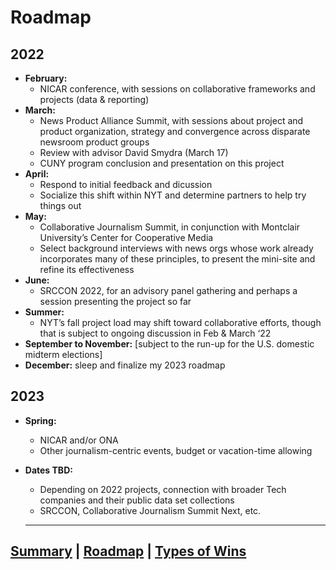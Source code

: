 # Roadmap

## 2022

* **February:**
  * NICAR conference, with sessions on collaborative frameworks and projects (data & reporting)
* **March:**
  * News Product Alliance Summit, with sessions about project and product organization, strategy and convergence across disparate newsroom product groups
  * Review with advisor David Smydra (March 17)
  * CUNY program conclusion and presentation on this project
* **April:**
  * Respond to initial feedback and dicussion
  * Socialize this shift within NYT and determine partners to help try things out
* **May:**
  * Collaborative Journalism Summit, in conjunction with Montclair University’s Center for Cooperative Media
  * Select background interviews with news orgs whose work already incorporates many of these principles, to present the mini-site and refine its effectiveness
* **June:**
  * SRCCON 2022, for an advisory panel gathering and perhaps a session presenting the project so far
* **Summer:**
  * NYT’s fall project load may shift toward collaborative efforts, though that is subject to ongoing discussion in Feb & March ‘22
* **September to November:**  [subject to the run-up for the U.S. domestic midterm elections]
* **December:**  sleep and finalize my 2023 roadmap

## 2023
* **Spring:**
  * NICAR and/or ONA
  * Other journalism-centric events, budget or vacation-time allowing
* **Dates TBD:**
  * Depending on 2022 projects, connection with broader Tech companies and their public data set collections
  * SRCCON, Collaborative Journalism Summit Next, etc.

  ---
**[Summary](/)** | **[Roadmap](/roadmap.html)** | **[Types of Wins](/types-of-wins.md)**
---
